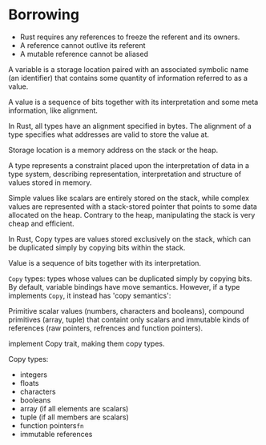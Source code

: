 # Borrowing

- Rust requires any references to freeze the referent and its owners.
- A reference cannot outlive its referent
- A mutable reference cannot be aliased



A variable is a storage location paired with an associated symbolic name (an identifier) that contains some quantity of information referred to as a value. 

A value is a sequence of bits together with its interpretation and some meta information, like alignment. 

In Rust, all types have an alignment specified in bytes. The alignment of a type specifies what addresses are valid to store the value at.

Storage location is a memory address on the stack or the heap.

A type represents a constraint placed upon the interpretation of data in a type system, describing representation, interpretation and structure of values stored in memory.



Simple values like scalars are entirely stored on the stack, while complex values are represented with a stack-stored pointer that points to some data allocated on the heap. Contrary to the heap, manipulating the stack is very cheap and efficient.

In Rust, Copy types are values stored exclusively on the stack, which can be duplicated simply by copying bits within the stack.

Value is a sequence of bits together with its interpretation.

`Copy` types: types whose values can be duplicated simply by copying bits.
By default, variable bindings have move semantics.
However, if a type implements `Copy`, it instead has 'copy semantics':


Primitive scalar values (numbers, characters and booleans), compound primitives (array, tuple) that containt only scalars and immutable kinds of references (raw pointers, refrences and function pointers).

implement Copy trait, making them copy types. 

Copy types:
- integers
- floats
- characters
- booleans
- array (if all elements are scalars)
- tuple (if all members are scalars)
- function pointers`fn`
- immutable references

